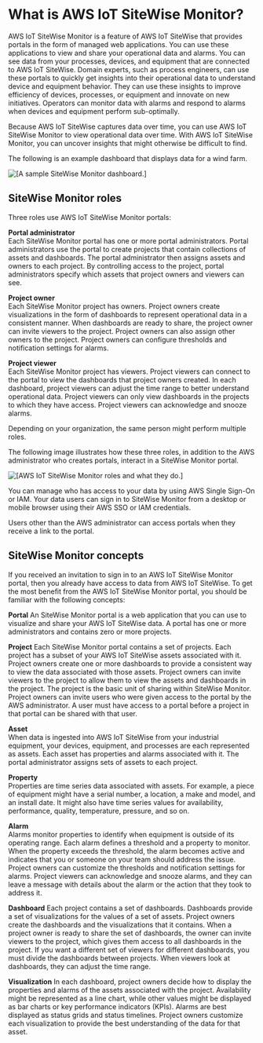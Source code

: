 # What is AWS IoT SiteWise Monitor?<a name="what-is-monitor-app"></a>

AWS IoT SiteWise Monitor is a feature of AWS IoT SiteWise that provides portals in the form of managed web applications\. You can use these applications to view and share your operational data and alarms\. You can see data from your processes, devices, and equipment that are connected to AWS IoT SiteWise\. Domain experts, such as process engineers, can use these portals to quickly get insights into their operational data to understand device and equipment behavior\. They can use these insights to improve efficiency of devices, processes, or equipment and innovate on new initiatives\. Operators can monitor data with alarms and respond to alarms when devices and equipment perform sub\-optimally\.

Because AWS IoT SiteWise captures data over time, you can use AWS IoT SiteWise Monitor to view operational data over time\. With AWS IoT SiteWise Monitor, you can uncover insights that might otherwise be difficult to find\.

<a name="example-dashboard-para"></a>The following is an example dashboard that displays data for a wind farm\.

<a name="example-dashboard-image"></a>![\[A sample SiteWise Monitor dashboard.\]](http://docs.aws.amazon.com/iot-sitewise/latest/appguide/images/monitor-wind-farm-dashboard-console.png)

## SiteWise Monitor roles<a name="monitor-roles"></a>

Three roles use AWS IoT SiteWise Monitor portals:

**Portal administrator**  
Each SiteWise Monitor portal has one or more portal administrators\. Portal administrators use the portal to create projects that contain collections of assets and dashboards\. The portal administrator then assigns assets and owners to each project\. By controlling access to the project, portal administrators specify which assets that project owners and viewers can see\.

**Project owner**  
Each SiteWise Monitor project has owners\. Project owners create visualizations in the form of dashboards to represent operational data in a consistent manner\. When dashboards are ready to share, the project owner can invite viewers to the project\. Project owners can also assign other owners to the project\. Project owners can configure thresholds and notification settings for alarms\.

**Project viewer**  
Each SiteWise Monitor project has viewers\. Project viewers can connect to the portal to view the dashboards that project owners created\. In each dashboard, project viewers can adjust the time range to better understand operational data\. Project viewers can only view dashboards in the projects to which they have access\. Project viewers can acknowledge and snooze alarms\.

<a name="perform-multiple-roles-para"></a>Depending on your organization, the same person might perform multiple roles\.

The following image illustrates how these three roles, in addition to the AWS administrator who creates portals, interact in a SiteWise Monitor portal\. 

<a name="monitor-roles-diagram"></a>![\[AWS IoT SiteWise Monitor roles and what they do.\]](http://docs.aws.amazon.com/iot-sitewise/latest/appguide/images/monitor-roles.png)

<a name="manage-access-para"></a>You can manage who has access to your data by using AWS Single Sign\-On or IAM\. Your data users can sign in to SiteWise Monitor from a desktop or mobile browser using their AWS SSO or IAM credentials\.

Users other than the AWS administrator can access portals when they receive a link to the portal\.

## SiteWise Monitor concepts<a name="monitor-concepts"></a>

If you received an invitation to sign in to an AWS IoT SiteWise Monitor portal, then you already have access to data from AWS IoT SiteWise\. To get the most benefit from the AWS IoT SiteWise Monitor portal, you should be familiar with the following concepts:<a name="monitor-concepts-list"></a>

**Portal**  <a name="monitor-concept-portal"></a>
An SiteWise Monitor portal is a web application that you can use to visualize and share your AWS IoT SiteWise data\. A portal has one or more administrators and contains zero or more projects\.

**Project**  <a name="monitor-concept-project"></a>
Each SiteWise Monitor portal contains a set of projects\. Each project has a subset of your AWS IoT SiteWise assets associated with it\. Project owners create one or more dashboards to provide a consistent way to view the data associated with those assets\. Project owners can invite viewers to the project to allow them to view the assets and dashboards in the project\. The project is the basic unit of sharing within SiteWise Monitor\. Project owners can invite users who were given access to the portal by the AWS administrator\. A user must have access to a portal before a project in that portal can be shared with that user\.

**Asset**  
When data is ingested into AWS IoT SiteWise from your industrial equipment, your devices, equipment, and processes are each represented as assets\. Each asset has properties and alarms associated with it\. The portal administrator assigns sets of assets to each project\.

**Property**  
Properties are time series data associated with assets\. For example, a piece of equipment might have a serial number, a location, a make and model, and an install date\. It might also have time series values for availability, performance, quality, temperature, pressure, and so on\.

**Alarm**  
Alarms monitor properties to identify when equipment is outside of its operating range\. Each alarm defines a threshold and a property to monitor\. When the property exceeds the threshold, the alarm becomes active and indicates that you or someone on your team should address the issue\. Project owners can customize the thresholds and notification settings for alarms\. Project viewers can acknowledge and snooze alarms, and they can leave a message with details about the alarm or the action that they took to address it\.

**Dashboard**  <a name="monitor-concept-dashboard"></a>
Each project contains a set of dashboards\. Dashboards provide a set of visualizations for the values of a set of assets\. Project owners create the dashboards and the visualizations that it contains\. When a project owner is ready to share the set of dashboards, the owner can invite viewers to the project, which gives them access to all dashboards in the project\. If you want a different set of viewers for different dashboards, you must divide the dashboards between projects\. When viewers look at dashboards, they can adjust the time range\.

**Visualization**  <a name="monitor-concept-visualization"></a>
In each dashboard, project owners decide how to display the properties and alarms of the assets associated with the project\. Availability might be represented as a line chart, while other values might be displayed as bar charts or key performance indicators \(KPIs\)\. Alarms are best displayed as status grids and status timelines\. Project owners customize each visualization to provide the best understanding of the data for that asset\.